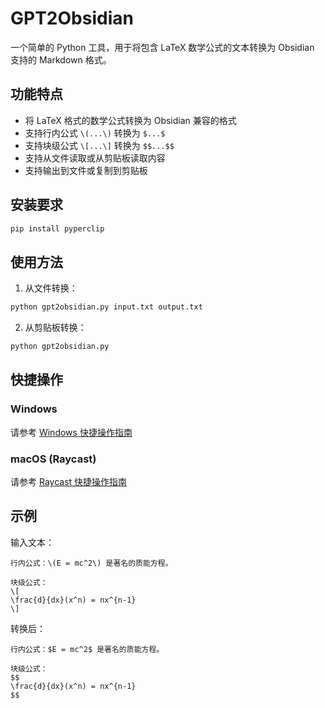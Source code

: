 # GPT2Obsidian

一个简单的 Python 工具，用于将包含 LaTeX 数学公式的文本转换为 Obsidian 支持的 Markdown 格式。

## 功能特点

- 将 LaTeX 格式的数学公式转换为 Obsidian 兼容的格式
- 支持行内公式 `\(...\)` 转换为 `$...$`
- 支持块级公式 `\[...\]` 转换为 `$$...$$`
- 支持从文件读取或从剪贴板读取内容
- 支持输出到文件或复制到剪贴板

## 安装要求

```bash
pip install pyperclip
```

## 使用方法

1. 从文件转换：
```bash
python gpt2obsidian.py input.txt output.txt
```

2. 从剪贴板转换：
```bash
python gpt2obsidian.py
```

## 快捷操作

### Windows
请参考 [Windows 快捷操作指南](docs/windows_shortcut.md)

### macOS (Raycast)
请参考 [Raycast 快捷操作指南](docs/raycast_shortcut.md)

## 示例

输入文本：
```
行内公式：\(E = mc^2\) 是著名的质能方程。

块级公式：
\[
\frac{d}{dx}(x^n) = nx^{n-1}
\]
```

转换后：
```
行内公式：$E = mc^2$ 是著名的质能方程。

块级公式：
$$
\frac{d}{dx}(x^n) = nx^{n-1}
$$
``` 